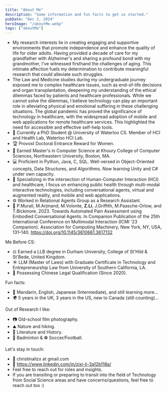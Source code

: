 ```yaml
---
title: "About Me"
description: "Some information and fun facts to get us started."
pubDate: "Dec 2, 2024"
heroImage: "/aboutMe.webp"
tags: ["aboutMe"]
---
```


- My research interests lie in creating engaging and supportive environments that promote independence and
enhance the quality of life for older adults. Having provided a decade of care for my grandfather with
Alzheimer's and sharing a profound bond with my grandmother, I've witnessed firsthand the challenges of
aging. This intimate affection fuels my determination to contribute meaningful research that could alleviate
such struggles.
- The Law and Medicine studies during my undergraduate journey exposed me to complex healthcare issues,
such as end-of-life decisions and organ transplantation, deepening my understanding of the ethical dilemmas
faced by patients and healthcare professionals. While we cannot solve the dilemmas, I believe technology
can play an important role in alleviating physical and emotional suffering in these challenging situations. The
global pandemic has proved the significance of technology in healthcare, with the widespread adoption
of mobile and web applications for remote healthcare services. This highlighted the need for accessible and
effective self-help tools.
- 🏫 Currently a PhD Student @ University of Waterloo CS. Member of HCI and Health Lab, Waterloo HCI Lab.
- 🏆 Provost Doctoral Entrance Reward for Women. 
- 🏫 Earned Master's in Computer Science at Khoury College of Computer Sciences, Northeastern University, Boston, MA.
- 💻 Proficient in Python, Java, C, SQL. Well-versed in Object-Oriented concepts, Data Structures, and Algorithms. Now learning Unity and C# under own capacity.
- 🤖️ Specializing in the intersection of Human-Computer Interaction (HCI) and healthcare, I focus on enhancing public health through multi-modal interactive technologies, including conversational agents, virtual and augmented reality, and mobile and web applications.
- ⚙️ Worked in Relational Agents Group as a Research Assistant.
- 📑 P.Murali, M.Arjmand, M.Volonte, **Z.Li**, J.Griffith, M.Paasche-Orlow, and T.Bickmore. 2023. Towards Automated Pain Assessment using Embodied Conversational Agents. In Companion Publication of the 25th International Conference on Multimodal Interaction (ICMI '23 Companion). Association for Computing Machinery, New York, NY, USA, 131–140. https://doi.org/10.1145/3610661.3617132

Me Before CS: 
- ⚖️ Earned a LLB degree in Durham University, College of St'Hild & St'Bede, United Kingdom.
- ☀️ LLM (Master of Laws) with Graduate Certificate in Technology and Entrepreneurship Law from University of Southern California, LA.
- 🌲 Possessing Chinese Legal Qualification (Since 2020).


Fun facts:
- 💬 Mandarin, English, Japanese (Intermediate), and still learning more...
- 🌍 5 years in the UK, 3 years in the US, new to Canada (still counting)...

Out of Research I like:
- 📷 Old-school film photography.
- ⛰️ Nature and hiking.
- 📖 Literature and History.
- 🏸️ Badminton & ⚽️ Soccer/Football.

Let's stay in touch:
- 📧 christinalizx at gmail.com
- 💼 https://www.linkedin.com/in/zixi-li-3a12b118a/
- Feel free to reach out for roles and insights.
- If you are transiting or preparing to transit into the field of Technology from Social Science areas and have concerns/questions, feel free to reach out too :)

